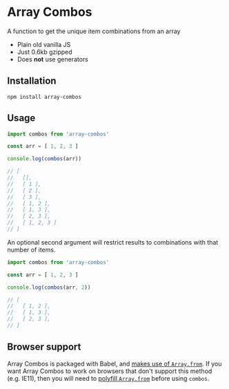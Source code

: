 # Array Combos

A function to get the unique item combinations from an array

- Plain old vanilla JS
- Just 0.6kb gzipped
- Does **not** use generators

## Installation

```
npm install array-combos
```

## Usage

```js
import combos from 'array-combos'

const arr = [ 1, 2, 3 ]

console.log(combos(arr))

// [
//   [],
//   [ 1 ],
//   [ 2 ],
//   [ 3 ],
//   [ 1, 2 ],
//   [ 1, 3 ],
//   [ 2, 3 ],
//   [ 1, 2, 3 ]
// ]
```

An optional second argument will restrict results
to combinations with that number of items.

```js
import combos from 'array-combos'

const arr = [ 1, 2, 3 ]

console.log(combos(arr, 2))

// [
//   [ 1, 2 ],
//   [ 1, 3 ],
//   [ 2, 3 ],
// ]
```

## Browser support

Array Combos is packaged with Babel, and
[makes use of `Array.from`](https://babeljs.io/docs/usage/caveats).
If you want Array Combos to work on browsers that don't support
this method (e.g. IE11), then you will need to
[polyfill `Array.from`](https://github.com/zloirock/core-js)
before using `combos`.
